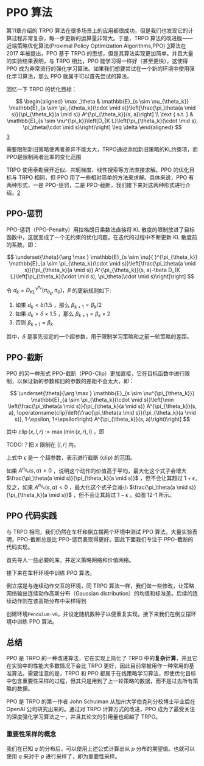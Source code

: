 

<!--
 * @version:
 * @Author:  StevenJokess（蔡舒起） https://github.com/StevenJokess
 * @Date: 2023-02-25 23:21:39
 * @LastEditors:  StevenJokess（蔡舒起） https://github.com/StevenJokess
 * @LastEditTime: 2023-02-26 18:27:21
 * @Description:
 * @Help me: 如有帮助，请赞助，失业3年了。![支付宝收款码](https://github.com/StevenJokess/d2rl/blob/master/img/%E6%94%B6.jpg)
 * @TODO::
 * @Reference:
-->
# PPO 算法

第11章介绍的 TRPO 算法在很多场景上的应用都很成功，但是我们也发现它的计算过程非常复杂，每一步更新的运算量非常大。于是，TRPO 算法的改进版—— 近端策略优化算法(Proximal Policy Optimization Algorithms,PPO) [3]算法在 2017 年被提出，PPO 基于 TRPO 的思想，但是其算法实现更加简单。并且大量的实验结果表明，与 TRPO 相比，PPO 能学习得一样好（甚至更快），这使得 PPO 成为非常流行的强化学习算法。如果我们想要尝试在一个新的环境中使用强化学习算法，那么 PPO 就属于可以首先尝试的算法。

回忆一下 TRPO 的优化目标：

$$
\begin{aligned}
\max _\theta & \mathbb{E}_{s \sim \nu_{\theta_k}} \mathbb{E}_{a \sim \pi_{\theta_k}(\cdot \mid s)}\left[\frac{\pi_\theta(a \mid s)}{\pi_{\theta_k}(a \mid s)} A^{\pi_{\theta_k}}(s, a)\right] \\
\text { s.t. } & \mathbb{E}_{s \sim \nu^{\pi_k}}\left[D_{K L}\left(\pi_{\theta_k}(\cdot \mid s), \pi_\theta(\cdot \mid s)\right)\right] \leq \delta
\end{aligned}
$$[3]

需要限制新旧策略使两者差异不能太大，TRPO通过添加新旧策略的KL约束项，而PPO是限制两者比率的变化范围

TRPO 使用泰勒展开近似、共轭梯度、线性搜索等方法直接求解。PPO 的优化目标与 TRPO 相同，但 PPO 用了一些相对简单的方法来求解。具体来说，PPO 有两种形式，一是 PPO-惩罚，二是 PPO-截断，我们接下来对这两种形式进行介绍。[2]



## PPO-惩罚

PPO-惩罚（PPO-Penalty）用拉格朗日乘数法直接将 KL 散度的限制放进了目标函数中，这就变成了一个无约束的优化问题，在迭代的过程中不断更新 KL 散度前的系数。即：

$$
\underset{\theta}{\arg \max } \mathbb{E}_{s \sim \nu}{ }^{\pi_{\theta_k}} \mathbb{E}_{a \sim \pi_{\theta_k}(\cdot \mid s)}\left[\frac{\pi_\theta(a \mid s)}{\pi_{\theta_k}(a \mid s)} A^{\pi_{\theta_k}}(s, a)-\beta D_{K L}\left[\pi_{\theta_k}(\cdot \mid s), \pi_\theta(\cdot \mid s)\right]\right]
$$

令 $d_k=D_{K L}^{\nu^{\pi_k}}\left(\pi_{\theta_k}, \pi_\theta\right) ， \beta$ 的更新规则如下:

1. 如果 $d_k<\delta / 1.5$ ，那么 $\beta_{k+1} = \beta_k / 2$
2. 如果 $d_k>\delta \times 1.5$ ，那么 $\beta_{k+1} = \beta_k \times 2$
3. 否则 $\beta_{k+1} = \beta_k$

其中，$\delta$ 是事先设定的一个超参数，用于限制学习策略和之前一轮策略的差距。

## PPO-截断

PPO 的另一种形式 PPO-截断（PPO-Clip）更加直接，它在目标函数中进行限制，以保证新的参数和旧的参数的差距不会太大，即：

$$
\underset{\theta}{\arg \max } \mathbb{E}_{s \sim \nu^{\pi_{\theta_k}}} \mathbb{E}_{a \sim \pi_{\theta_k}(\cdot \mid s)}\left[\min \left(\frac{\pi_\theta(a \mid s)}{\pi_{\theta_k}(a \mid s)} A^{\pi_{\theta_k}}(s, a), \operatorname{clip}\left(\frac{\pi_\theta(a \mid s)}{\pi_{\theta_k}(a \mid s)}, 1-\epsilon, 1+\epsilon\right) A^{\pi_{\theta_k}}(s, a)\right)\right]
$$

其中 $\operatorname{clip}(x, l, r):=\max (\min (x, r), l)$ ，即

TODO:？把 $x$ 限制在 $[l, r]$ 内。

上式中 $\epsilon$ 是一 个超参数，表示进行截断 (clip) 的范围。

如果 $A^{\pi_{\theta_k}}(s, a)>0$ ，说明这个动作的价值高于平均，最大化这个式子会增大 $\frac{\pi_\theta(a \mid s)}{\pi_{\theta_k}(a \mid s)}$ ，但不会让其超过 $1+\epsilon_{\circ}$ 反之，如果 $A^{\pi_{\theta_k}}(s, a)<0$ ，最大化这个式子会减小 $\frac{\pi_\theta(a \mid s)}{\pi_{\theta_k}(a \mid s)}$ ，但不会让其超过 $1-\epsilon$ 。如图 12-1 所示。





## PPO 代码实践


与 TRPO 相同，我们仍然在车杆和倒立摆两个环境中测试 PPO 算法。大量实验表明，PPO-截断总是比 PPO-惩罚表现得更好。因此下面我们专注于 PPO-截断的代码实现。

首先导入一些必要的库，并定义策略网络和价值网络。


接下来在车杆环境中训练 PPO 算法。

倒立摆是与连续动作交互的环境，同 TRPO 算法一样，我们做一些修改，让策略网络输出连续动作高斯分布（Gaussian distribution）的均值和标准差。后续的连续动作则在该高斯分布中采样得到


创建环境`Pendulum-v0`，并设定随机数种子以便重复实现。接下来我们在倒立摆环境中训练 PPO 算法。

## 总结

PPO 是 TRPO 的一种改进算法，它在实现上简化了 TRPO 中的**复杂计算**，并且它在实验中的性能大多数情况下会比 TRPO 更好，因此目前常被用作一种常用的基准算法。需要注意的是，TRPO 和 PPO 都属于在线策略学习算法，即使优化目标中包含重要性采样的过程，但其只是用到了上一轮策略的数据，而不是过去所有策略的数据。

PPO 是 TRPO 的第一作者 John Schulman 从加州大学伯克利分校博士毕业后在 OpenAI 公司研究出来的。通过对 TRPO 计算方式的改进，PPO 成为了最受关注的深度强化学习算法之一，并且其论文的引用量也超越了 TRPO。

### 重要性采样的概念



我们在已知 $q$ 的分布后，可以使用上述公式计算出从 $p$ 分布的期望值。也就可以使用 $q$ 来对于 $p$ 进行采样了，即为重要性采样。



[1]: https://hrl.boyuai.com/chapter/2/ppo%E7%AE%97%E6%B3%95
[2]: https://www.cnblogs.com/kailugaji/p/15401383.html#_lab2_0_1
[3]: https://www.cnblogs.com/kailugaji/p/15396437.html
